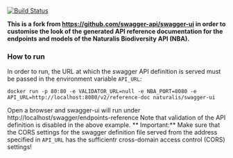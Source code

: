[![Build Status](https://travis-ci.org/naturalis/swagger-ui.svg?branch=master)](https://travis-ci.org/naturalis/swagger-ui)

**This is a fork from https://github.com/swagger-api/swagger-ui in order to customise the look of the generated 
API reference documentation for the endpoints and models of the Naturalis Biodiversity API (NBA).**

### How to run
In order to run, the URL at which the swagger API definition is served must be passed in the
environment variable `API_URL`:

`docker run -p 80:80 -e VALIDATOR_URL=null -e NBA_PORT=8080 -e API_URL=http://localhost:8080/v2/reference-doc naturalis/swagger-ui`

Open a browser and swagger-ui will run under http://localhost/swagger/endpoints-reference
Note that validation of the API definition is disabled in the above example.
** Important:** Make sure that the CORS settings for the swagger definition file served from the address specified in `API_URL` 
has the sufficientr cross-domain access control (CORS) settings!
